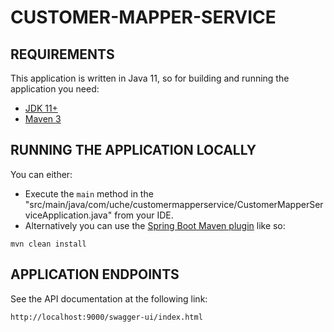 # CUSTOMER-MAPPER-SERVICE

## REQUIREMENTS
This application is written in Java 11, so for building and running the application you need:
- [JDK 11+](https://docs.aws.amazon.com/corretto/latest/corretto-11-ug/downloads-list.html)
- [Maven 3](https://maven.apache.org)


## RUNNING THE APPLICATION LOCALLY
You can either:
- Execute the `main` method in the "src/main/java/com/uche/customermapperservice/CustomerMapperServiceApplication.java" from your IDE.
- Alternatively you can use the [Spring Boot Maven plugin](https://docs.spring.io/spring-boot/docs/2.7.0/maven-plugin/reference/htmlsingle/) like so:
```shell
mvn clean install
```

## APPLICATION ENDPOINTS
See the API documentation at the following link: 
```shell
http://localhost:9000/swagger-ui/index.html
```

